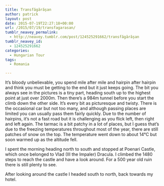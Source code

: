 ```yaml
---
title: Transfăgărășan
author: patrick
layout: post
date: 2015-07-19T22:27:18+00:00
url: /2015/07/19/transfagarasan/
tumblr_neavey_permalink:
  - http://neavey.tumblr.com/post/124525291662/transfăgărășan
tumblr_neavey_id:
  - 124525291662
categories:
  - Hungarian Tour
tags:
  - Romania

---
```

It’s bloody unbelievable, you spend mile after mile and hairpin after hairpin and think you must be getting to the end but it just keeps going. The bit you always see in the pictures is a tiny part, heading south up to the highest point at just over 2000m. Then there’s a 984m tunnel before you start the climb down the other side. It’s every bit as picturesque and twisty. There is the occasional car but not too many, and although passing places are limited you can usually pass them fairly quickly. Due to the number of hairpins, it’s not a fast road but it is challenging as you flick left, then right and left again. The tarmac is a bit patchy in a lot of places, but I guess that’s due to the freezing temperatures throughout most of the year, there are still patches of snow on the top. The temperature went down to about 14°C but soon warmed up as the altitude fell.

I spent the morning heading north to south and stopped at Poenari Castle, which once belonged to Vlad (III the Impaler) Dracula. I climbed the 1480 steps to reach the castle and have a look around. For a 500 year old ruin there is still plenty to see.

After looking around the castle I headed south to north, back towards my hotel.